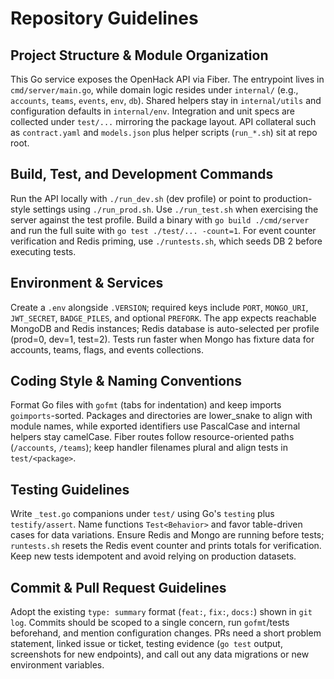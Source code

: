 # Repository Guidelines

## Project Structure & Module Organization
This Go service exposes the OpenHack API via Fiber. The entrypoint lives in `cmd/server/main.go`, while domain logic resides under `internal/` (e.g., `accounts`, `teams`, `events`, `env`, `db`). Shared helpers stay in `internal/utils` and configuration defaults in `internal/env`. Integration and unit specs are collected under `test/...` mirroring the package layout. API collateral such as `contract.yaml` and `models.json` plus helper scripts (`run_*.sh`) sit at repo root.

## Build, Test, and Development Commands
Run the API locally with `./run_dev.sh` (dev profile) or point to production-style settings using `./run_prod.sh`. Use `./run_test.sh` when exercising the server against the test profile. Build a binary with `go build ./cmd/server` and run the full suite with `go test ./test/... -count=1`. For event counter verification and Redis priming, use `./runtests.sh`, which seeds DB 2 before executing tests.

## Environment & Services
Create a `.env` alongside `.VERSION`; required keys include `PORT`, `MONGO_URI`, `JWT_SECRET`, `BADGE_PILES`, and optional `PREFORK`. The app expects reachable MongoDB and Redis instances; Redis database is auto-selected per profile (prod=0, dev=1, test=2). Tests run faster when Mongo has fixture data for accounts, teams, flags, and events collections.

## Coding Style & Naming Conventions
Format Go files with `gofmt` (tabs for indentation) and keep imports `goimports`-sorted. Packages and directories are lower_snake to align with module names, while exported identifiers use PascalCase and internal helpers stay camelCase. Fiber routes follow resource-oriented paths (`/accounts`, `/teams`); keep handler filenames plural and align tests in `test/<package>`.

## Testing Guidelines
Write `_test.go` companions under `test/` using Go's `testing` plus `testify/assert`. Name functions `Test<Behavior>` and favor table-driven cases for data variations. Ensure Redis and Mongo are running before tests; `runtests.sh` resets the Redis event counter and prints totals for verification. Keep new tests idempotent and avoid relying on production datasets.

## Commit & Pull Request Guidelines
Adopt the existing `type: summary` format (`feat:`, `fix:`, `docs:`) shown in `git log`. Commits should be scoped to a single concern, run `gofmt`/tests beforehand, and mention configuration changes. PRs need a short problem statement, linked issue or ticket, testing evidence (`go test` output, screenshots for new endpoints), and call out any data migrations or new environment variables.
